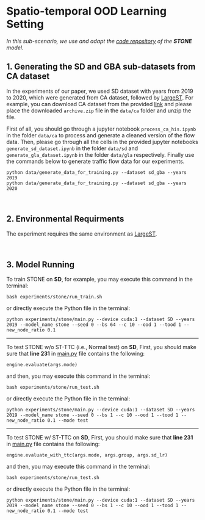# Spatio-temporal OOD Learning Setting

_In this sub-scenario, we use and adapt the [code repository](https://github.com/PoorOtterBob/STONE-KDD-2024) of the **STONE** model._

## 1. Generating the SD and GBA sub-datasets from CA dataset
In the experiments of our paper, we used SD dataset with years from 2019 to 2020, which were generated from CA dataset, followed by [LargeST](https://github.com/liuxu77/LargeST/blob/main). For example, you can download CA dataset from the provided [link](https://www.kaggle.com/datasets/liuxu77/largest) and please place the downloaded `archive.zip` file in the `data/ca` folder and unzip the file. 

First of all, you should go through a jupyter notebook `process_ca_his.ipynb` in the folder `data/ca` to process and generate a cleaned version of the flow data. Then, please go through all the cells in the provided jupyter notebooks `generate_sd_dataset.ipynb` in the folder `data/sd` and `generate_gla_dataset.ipynb` in the folder `data/gla` respectively. Finally use the commands below to generate traffic flow data for our experiments. 
```
python data/generate_data_for_training.py --dataset sd_gba --years 2019
python data/generate_data_for_training.py --dataset sd_gba --years 2020
```

<br>

## 2. Environmental Requirments
The experiment requires the same environment as [LargeST](https://github.com/liuxu77/LargeST/blob/main).

<br>

## 3. Model Running
To train STONE on <b>SD</b>, for example, you may execute this command in the terminal:
```
bash experiments/stone/run_train.sh
```
or directly execute the Python file in the terminal:
```
python experiments/stone/main.py --device cuda:1 --dataset SD --years 2019 --model_name stone --seed 0 --bs 64 --c 10 --ood 1 --tood 1 --new_node_ratio 0.1
```

---

To test STONE w/o ST-TTC (i.e., Normal test) on <b>SD</b>, 
First, you should make sure that **line 231** in [main.py](./experiments/stone/main.py) file contains the following:
```
engine.evaluate(args.mode)
```
and then, you may execute this command in the terminal:
```
bash experiments/stone/run_test.sh
```
or directly execute the Python file in the terminal:
```
python experiments/stone/main.py --device cuda:1 --dataset SD --years 2019 --model_name stone --seed 0 --bs 1 --c 10 --ood 1 --tood 1 --new_node_ratio 0.1 --mode test
```

---

To test STONE w/ ST-TTC on <b>SD</b>, 
First, you should make sure that **line 231** in [main.py](./experiments/stone/main.py) file contains the following:
```
engine.evaluate_with_ttc(args.mode, args.group, args.sd_lr)
```
and then, you may execute this command in the terminal:
```
bash experiments/stone/run_test.sh
```
or directly execute the Python file in the terminal:
```
python experiments/stone/main.py --device cuda:1 --dataset SD --years 2019 --model_name stone --seed 0 --bs 1 --c 10 --ood 1 --tood 1 --new_node_ratio 0.1 --mode test
```

